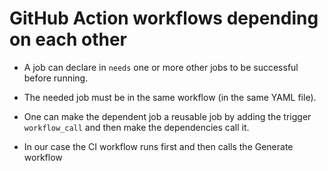 # GitHub Action workflows depending on each other

* A job can declare in `needs` one or more other jobs to be successful before running.
* The needed job must be in the same workflow (in the same YAML file).
* One can make the dependent job a reusable job by adding the trigger `workflow_call` and then make the dependencies call it.

* In our case the CI workflow runs first and then calls the Generate workflow


